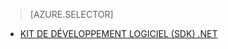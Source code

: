 > [AZURE.SELECTOR]
- [KIT DE DÉVELOPPEMENT LOGICIEL (SDK) .NET](../articles/media-services-encode-with-premium-workflow.md)


<!--HONumber=52--> 
